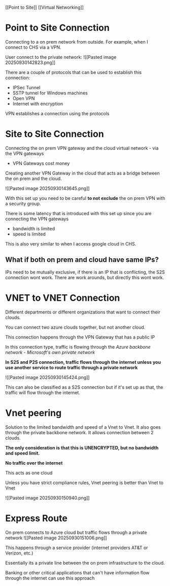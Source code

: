 [[Point to Site]] [[Virtual Networking]] 
# Point to Site Connection
Connecting to a on prem network from outside. For example, when I connect to CHS via a VPN. 

User connect to the private network:
![[Pasted image 20250930142823.png]]


There are a couple of protocols that can be used to establish this connection: 
- IPSec Tunnel
- SSTP tunnel for Windows machines 
- Open VPN
- Internet with encryption

VPN establishes a connection using the protocols 

# Site to Site Connection 
Connecting the on prem VPN gateway and the cloud virtual network - via the VPN gateways
- VPN Gateways cost money

Creating another VPN Gateway in the cloud that acts as a bridge between the on prem and the cloud.

![[Pasted image 20250930143645.png]]

With this set up you need to be careful **to not exclude** the on prem VPN with a security group.

There is some latency that is introduced with this set up since you are connecting the VPN gateways
- bandwidth is limited
- speed is limited 

This is also very similar to when I access google cloud in CHS. 

## What if both on prem and cloud have same IPs?
IPs need to be mutually exclusive, if there is an IP that is conflicting, the S2S connection wont work. There are work arounds, but directly this wont work. 

# VNET to VNET Connection
Different departments or different organizations that want to connect their clouds.

You can connect two azure clouds together, but not another cloud. 

This connection happens through the VPN Gateway that has a public IP 

In this connection type, traffic is flowing through the *Azure backbone network - Microsoft's own private network*

**In S2S and P2S connection, traffic flows through the internet unless you use another service to route traffic through a private network**

![[Pasted image 20250930145424.png]]

This can also be classified as a S2S connection but if it's set up as that, the traffic will flow through the internet. 

# Vnet peering 
Solution to the limited bandwidth and speed of a Vnet to Vnet. It also goes through the private backbone network. It allows connection between 2 clouds. 

**The only consideration is that this is UNENCRYPTED, but no bandwidth and speed limit.**

**No traffic over the internet**

This acts as one cloud 

Unless you have strict compliance rules, Vnet peering is better than Vnet to Vnet 

![[Pasted image 20250930150940.png]]

# Express Route
On prem connects to Azure cloud but traffic flows through a private network 
![[Pasted image 20250930151006.png]]

This happens through a service provider (internet providers AT&T or Verizon, etc.)

Essentially its a private line between the on prem infrastructure to the cloud. 

Banking or other critical applications that can't have information flow through the internet can use this approach 





